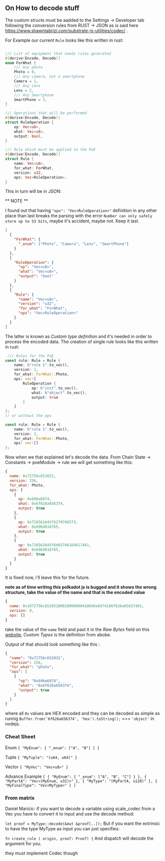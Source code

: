 ## On How to decode stuff

The custom structs must be aadded to the Settings -> Developer tab following the conversion rules from RUST -> JSON as is said here <https://www.shawntabrizi.com/substrate-js-utilities/codec/> .

For Example our current `Rule` looks like this written in rust:

```rust

/// List of equipment that needs rules generated
#[derive(Encode, Decode)]
enum ForWhat {
    /// Any photo
    Photo = 0,
    /// Any camera, not a smartphone
    Camera = 1,
    /// Any Lens
    Lens = 2,
    /// Any Smartphone
    SmartPhone = 3,
}

/// Operations that will be performed
#[derive(Encode, Decode)]
struct RuleOperation {
    op: Vec<u8>,
    what: Vec<u8>,
    output: bool,
}

/// Rule which must be applied to the PoE
#[derive(Encode, Decode)]
struct Rule {
    name: Vec<u8>,
    for_what: ForWhat,
    version: u32,
    ops: Vec<RuleOperation>,
}

```

This in turn will be in JSON:

** NOTE **

I found out that having `"ops": "Vec<RuleOperation>"` definition in any other place than last breaks the parsing with the error `Number can only safely store up to 53 bits`, maybe it's accident, maybe not. Keep it last.

```json
[
  {
    "ForWhat": {
      "_enum": ["Photo", "Camera", "Lens", "SmartPhone"]
    }
  },
  {
    "RuleOperation": {
      "op": "Vec<u8>",
      "what": "Vec<u8>",
      "output": "bool"
    }
  },
  {
    "Rule": {
      "name": "Vec<u8>",
      "version": "u32",
      "for_what": "ForWhat",
      "ops": "Vec<RuleOperation>"
    }
  }
]
```

The latter is known as _Custom type definition_ and it's needed in order to process the encoded data. The creation of single rule looks like this written in rust:

```rust
 /// Rules for the PoE
const rule: Rule = Rule {
    name: b"rule 1".to_vec(),
    version: 1,
    for_what: ForWhat::Photo,
    ops: vec![
        RuleOperation {
            op: b"init".to_vec(),
            what: b"object".to_vec(),
            output: true
        }
    ]
};
// or without the ops

const rule: Rule = Rule {
    name: b"rule 1".to_vec(),
    version: 1,
    for_what: ForWhat::Photo,
    ops: vec![]
};
```

Now when we that explained let's decode the data. From Chain State -> Constants -> poeModule -> rule we will get something like this:

```js
{
  name: 0x72756c652031,
  version: 256,
  for_what: Photo,
  ops: [
    {
      op: 0x696e6974,
      what: 0x6f626a656374,
      output: true
    },
    {
      op: 0x726561645f6279746573,
      what: 0x696d616765,
      output: true
    },
    {
      op: 0x726561645f6d65746164617461,
      what: 0x696d616765,
      output: true
    }
  ]
}
```

It is fixed now, i'll leave this for the future.

**note as of time writing this polkadot js is bugged and it shows the wrong structure, take the value of the name and that is the encoded value**

```js
{
  name: 0x1872756c65203100010000000410696e6974186f626a65637401,
  version: 0,
  ops: []
}
```

take the value of the `name` field and past it in the _Raw Bytes_ field on this [website](https://www.shawntabrizi.com/substrate-js-utilities/codec/), _Custom Types_ is the definition from abobe.

Output of that should look something like this :

```json
{
  "name": "0x72756c652031",
  "version": 256,
  "for_what": "photo",
  "ops": [
    {
      "op": "0x696e6974",
      "what": "0x6f626a656374",
      "output": true
    }
  ]
}
```

where all `0x` values are HEX encoded and they can be decoded as simple as runnig `Buffer.from('6f626a656374', 'hex').toString();` === `'object'` in nodejs.

### Cheat Sheet

Enum
`{ "MyEnum": { "_enum": ["A", "B"] } }`

Tuple
`{ "MyTuple": "(u64, u64)" }`

Vector
`{ "MyVec": "Vec<u8>" }`

Advance Example
`[ { "MyEnum": { "_enum": ["A", "B", "C"] } }, { "MyPartA": "Vec<(MyEnum, u32)>" }, { "MyType": "(MyPartA, u128)" }, { "MyFinalType": "Vec<MyType>" } ]`

### From matrix

Daniel Maricic: if you want to decode a variable using scale_codec from a Vec<u8> you have to convert it to input and use the decode method:

`let proof = MyType::decode(&mut &proof[..]);`
But if you want the extrinsic to have the type MyType as input you can just specifies:

`fn create_rule ( origin, proof: Proof) {`
And dispatch will decode the argument for you.

they must implement Codec though
